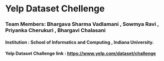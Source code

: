 # Yelp Dataset Chellenge 

### Team Members: Bhargava Sharma Vadlamani , Sowmya Ravi , Priyanka Cherukuri , Bhargavi Chalasani
#### Institution : School of Informatics and Computing , Indiana University.
#### Yelp Dataset Challenge link : https://www.yelp.com/dataset/challenge 

